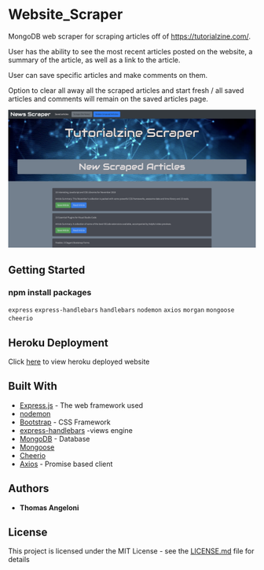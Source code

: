 # Website_Scraper

MongoDB web scraper for scraping articles off of https://tutorialzine.com/.

User has the ability to see the most recent articles posted on the website, a summary of the article, as well as a link to the article.

User can save specific articles and make comments on them.

Option to clear all away all the scraped articles and start fresh / all saved articles and comments will remain on the saved articles page.

![scraper](https://github.com/TJANGEL/Website_Scraper/blob/master/public/assets/img/news_scraper_screenshot.png)

## Getting Started

### npm install packages

`express`
`express-handlebars`
`handlebars`
`nodemon`
`axios`
`morgan`
`mongoose`
`cheerio`

## Heroku Deployment

Click [here](https://sleepy-caverns-38398.herokuapp.com/) to view heroku deployed website

## Built With

- [Express.js](http://www.dropwizard.io/1.0.2/docs/) - The web framework used
- [nodemon](https://nodemon.io/)
- [Bootstrap](https://getbootstrap.com/) - CSS Framework
- [express-handlebars](https://www.npmjs.com/package/express-handlebars) -views engine
- [MongoDB](https://docs.mongodb.com/manual/) - Database
- [Mongoose](http://mongoosejs.com/docs/api.html)
- [Cheerio](https://github.com/cheeriojs/cheerio)
- [Axios](https://www.npmjs.com/package/axios) - Promise based client


## Authors

- **Thomas Angeloni**

## License

This project is licensed under the MIT License - see the [LICENSE.md](LICENSE.md) file for details
